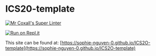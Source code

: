 # ICS20-template

[![Mr Coxall's Super Linter](https://github.com/sophie-nguyen-0/ICS2O-template/workflows/Mr%20Coxall's%20Super%20Linter/badge.svg)](https://github.com/sophie-nguyen-0/ICS2O-template/actions/)

[![Run on Repl.it](https://repl.it/badge/github/sophie-nguyen-0/ICS2O-template)](https://repl.it/github/sophie-nguyen-0/ICS2O-template)

This site can be found at: [https://sophie-nguyen-0.github.io/ICS2O-template](https://sophie-nguyen-0.github.io/ICS2O-template)
